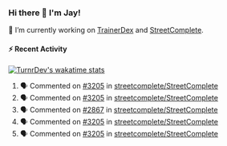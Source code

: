 ### Hi there 👋 I'm Jay!

🔭 I’m currently working on [TrainerDex](https://www.github.com/TrainerDex) and [StreetComplete](https://github.com/streetcomplete/StreetComplete).

#### :zap: Recent Activity

[![TurnrDev's wakatime stats](https://github-readme-stats.vercel.app/api/wakatime?username=TurnrDev)](https://wakatime.com/@TurnrDev)
<br>
<!--START_SECTION:activity-->
1. 🗣 Commented on [#3205](https://github.com/streetcomplete/StreetComplete/issues/3205) in [streetcomplete/StreetComplete](https://github.com/streetcomplete/StreetComplete)
2. 🗣 Commented on [#3205](https://github.com/streetcomplete/StreetComplete/issues/3205) in [streetcomplete/StreetComplete](https://github.com/streetcomplete/StreetComplete)
3. 🗣 Commented on [#2867](https://github.com/streetcomplete/StreetComplete/issues/2867) in [streetcomplete/StreetComplete](https://github.com/streetcomplete/StreetComplete)
4. 🗣 Commented on [#3205](https://github.com/streetcomplete/StreetComplete/issues/3205) in [streetcomplete/StreetComplete](https://github.com/streetcomplete/StreetComplete)
5. 🗣 Commented on [#3205](https://github.com/streetcomplete/StreetComplete/issues/3205) in [streetcomplete/StreetComplete](https://github.com/streetcomplete/StreetComplete)
<!--END_SECTION:activity-->
